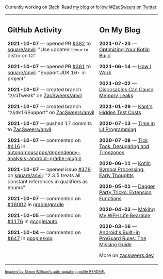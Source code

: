 Currently working on [Slack](https://slack.com/). Read [my blog](https://zacsweers.dev/) or [follow @ZacSweers on Twitter](https://twitter.com/ZacSweers).

<table><tr><td valign="top" width="60%">

## GitHub Activity
<!-- githubActivity starts -->
**2021-10-07** — opened PR [#382](https://api.github.com/repos/square/anvil/pulls/382) to [square/anvil](https://api.github.com/repos/square/anvil): "Use updated `temurin` distro on CI"

**2021-10-07** — opened PR [#381](https://api.github.com/repos/square/anvil/pulls/381) to [square/anvil](https://api.github.com/repos/square/anvil): "Support JDK 16+ in project"

**2021-10-07** — created branch "z/ciTweak" on [ZacSweers/anvil](https://api.github.com/repos/ZacSweers/anvil)

**2021-10-07** — created branch "z/jdk16Support" on [ZacSweers/anvil](https://api.github.com/repos/ZacSweers/anvil)

**2021-10-07** — pushed 17 commits to [ZacSweers/anvil](https://api.github.com/repos/ZacSweers/anvil).

**2021-10-07** — commented on [#416](https://github.com/autonomousapps/dependency-analysis-android-gradle-plugin/issues/416#issuecomment-938130265) in [autonomousapps/dependency-analysis-android-gradle-plugin](https://api.github.com/repos/autonomousapps/dependency-analysis-android-gradle-plugin)

**2021-10-07** — opened issue [#379](https://api.github.com/repos/square/anvil/issues/379) on [square/anvil](https://api.github.com/repos/square/anvil): "2.3.5 treats all constant references in qualifiers as enums"

**2021-10-07** — commented on [#18002](https://github.com/gradle/gradle/issues/18002#issuecomment-938107928) in [gradle/gradle](https://api.github.com/repos/gradle/gradle)

**2021-10-05** — commented on [#1176](https://github.com/google/auto/issues/1176#issuecomment-935005719) in [google/auto](https://api.github.com/repos/google/auto)

**2021-10-04** — commented on [#647](https://github.com/google/ksp/issues/647#issuecomment-933660017) in [google/ksp](https://api.github.com/repos/google/ksp)
<!-- githubActivity ends -->
</td><td valign="top" width="40%">

## On My Blog
<!-- blog starts -->
**2021-07-23** — [Optimizing Your Kotlin Build](https://www.zacsweers.dev/optimizing-your-kotlin-build/)

**2021-06-14** — [How I Work](https://www.zacsweers.dev/how-i-work/)

**2021-02-02** — [Disposables Can Cause Memory Leaks](https://www.zacsweers.dev/disposables-can-cause-memory-leaks/)

**2021-01-29** — [Kapt's Hidden Test Costs](https://www.zacsweers.dev/kapts-hidden-test-costs/)

**2020-07-13** — [Time in UI Programming](https://www.zacsweers.dev/time-in-ui/)

**2020-07-08** — [Tick Tock: Desugaring and Timezones](https://www.zacsweers.dev/ticktock-desugaring-timezones/)

**2020-06-11** — [Kotlin Symbol Processing: Early Thoughts](https://www.zacsweers.dev/kotlin-symbol-processor-early-thoughts/)

**2020-05-01** — [Dagger Party Tricks: Extension Functions](https://www.zacsweers.dev/dagger-party-tricks-extension-functions/)

**2020-04-03** — [Making My WFH Life Bearable](https://www.zacsweers.dev/making-wfh-life-bearable/)

**2020-03-16** — [Android's Built-in ProGuard Rules: The Missing Guide](https://www.zacsweers.dev/android-proguard-rules/)
<!-- blog ends -->
More on [zacsweers.dev](https://zacsweers.dev/)
</td></tr></table>

<sub><a href="https://simonwillison.net/2020/Jul/10/self-updating-profile-readme/">Inspired by Simon Willison's auto-updating profile README.</a></sub>